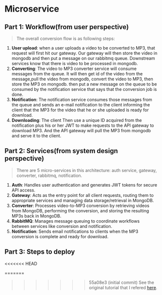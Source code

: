 # Microservice

## Part 1: Workflow(from user perspective)

> The overall conversion flow is as following steps:

1. **User upload**: when a user uploads a video to be converted to MP3, that request will first hit our gateway. Our gateway will then store the video in mongodb and then put a message on our rabbitmq queue. Downstream services know that there is video to be processed in mongodb.
2. **Converting**: The video to MP3 converter service will consume messages from the queue. It will then get id of the video from the message,pull the video from mongodb, convert the video to MP3, then store the MP3 on mongodb. then put a new message on the queue to be consumed by the notification service that says that the conversion job is done.
3. **Notification**: The notification service consumes those messages from the queue and sends an e-mail notification to the client informing the client that the MP3 for the video that he or she uploaded is ready for download.
4. **Downloading**: The client Then use a unique ID acquired from the notification plus his or her JWT to make requests to the API gateway to download MP3. And the API gateway will pull the MP3 from mongodb and serve it to the client.

## Part 2: Services(from system design perspective)

> There are 5 micro-services in this architecture: auth service, gateway, converter, rabbitmq, notification.

1. **Auth**: Handles user authentication and generates JWT tokens for secure API access.
2. **Gateway**: Acts as the entry point for all client requests, routing them to appropriate services and managing data storage/retrieval in MongoDB.
3. **Converter**: Processes video-to-MP3 conversion by retrieving videos from MongoDB, performing the conversion, and storing the resulting MP3s back in MongoDB.
4. **RabbitMQ**: Manages message queuing to coordinate workflows between services like conversion and notification.
5. **Notification**: Sends email notifications to clients when the MP3 conversion is complete and ready for download.

## Part 3: Steps to deploy

<<<<<<< HEAD




=======
>>>>>>> 55a08e3 (initial commit)
See the original tutorial that I refered [here](https://youtu.be/hmkF77F9TLw?si=zbVzVs1qiEza6g4v).
